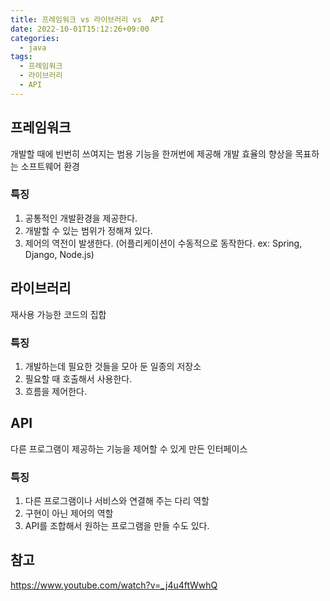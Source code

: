 ```yaml
---
title: 프레임워크 vs 라이브러리 vs  API
date: 2022-10-01T15:12:26+09:00
categories:
  - java
tags: 
  - 프레임워크
  - 라이브러리
  - API
---
```


## 프레임워크
개발할 때에 빈번히 쓰여지는 범용 기능을 한꺼번에 제공해 개발 효율의 향상을 목표하는 소프트웨어 환경

### 특징
1. 공통적인 개발환경을 제공한다.
2. 개발할 수 있는 범위가 정해져 있다.
3. 제어의 역전이 발생한다. (어플리케이션이 수동적으로 동작한다. ex: Spring, Django, Node.js)

## 라이브러리
재사용 가능한 코드의 집합

### 특징
1. 개발하는데 필요한 것들을 모아 둔 일종의 저장소
2. 필요할 때 호출해서 사용한다.
3. 흐름을 제어한다.

## API
다른 프로그램이 제공하는 기능을 제어할 수 있게 만든 인터페이스

### 특징
1. 다른 프로그램이나 서비스와 연결해 주는 다리 역할
2. 구현이 아닌 제어의 역할
3. API를 조합해서 원하는 프로그램을 만들 수도 있다.

## 참고
https://www.youtube.com/watch?v=_j4u4ftWwhQ

